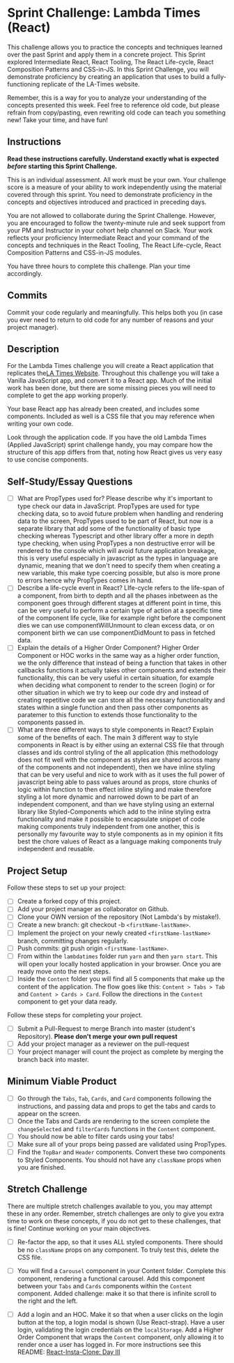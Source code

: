 # Sprint Challenge: Lambda Times (React)

This challenge allows you to practice the concepts and techniques learned over the past Sprint and apply them in a concrete project. This Sprint explored Intermediate React, React Tooling, The React Life-cycle, React Composition Patterns and CSS-in-JS. In this Sprint Challenge, you will demonstrate proficiency by creating an application that uses to build a fully-functioning replicate of the LA-Times website.

Remember, this is a way for you to analyze your understanding of the concepts presented this week. Feel free to reference old code, but please refrain from copy/pasting, even rewriting old code can teach you something new! Take your time, and have fun!

## Instructions

**Read these instructions carefully. Understand exactly what is expected _before_ starting this Sprint Challenge.**

This is an individual assessment. All work must be your own. Your challenge score is a measure of your ability to work independently using the material covered through this sprint. You need to demonstrate proficiency in the concepts and objectives introduced and practiced in preceding days.

You are not allowed to collaborate during the Sprint Challenge. However, you are encouraged to follow the twenty-minute rule and seek support from your PM and Instructor in your cohort help channel on Slack. Your work reflects your proficiency Intermediate React and your command of the concepts and techniques in the React Tooling, The React Life-cycle, React Composition Patterns and CSS-in-JS modules.

You have three hours to complete this challenge. Plan your time accordingly.

## Commits

Commit your code regularly and meaningfully. This helps both you (in case you ever need to return to old code for any number of reasons and your project manager).

## Description

For the Lambda Times challenge you will create a React application that replicates the[LA Times Website](http://www.latimes.com). Throughout this challenge you will take a Vanilla JavaScript app, and convert it to a React app. Much of the initial work has been done, but there are some missing pieces you will need to complete to get the app working properly.

Your base React app has already been created, and includes some components. Included as well is a CSS file that you may reference when writing your own code.

Look through the application code. If you have the old Lambda Times (Applied JavaScript) sprint challenge handy, you may compare how the structure of this app differs from that, noting how React gives us very easy to use concise components.

## Self-Study/Essay Questions

- [ ] What are PropTypes used for? Please describe why it's important to type check our data in JavaScript.
PropTypes are used for type checking data, so to avoid future problem when handling and rendering data to the screen, PropTypes used to be part of React, but now is a separate library that add some of the functionality of basic type checking whereas Typescript and other library offer a more in depth type checking, when using PropTypes a non destructive error will be rendered to the console which will avoid future application breakage, this is very useful especially in javascript as the types in language are dynamic, meaning that we don't need to specify them when creating a new variable, this make type coercing possible, but also is more prone to errors hence why PropTypes comes in hand. 
- [ ] Describe a life-cycle event in React?
LIfe-cycle refers to the life-span of a component, from birth to depth and all the phases inbetween as the component goes through different stages at different point in time, this can be very useful to perform a certain type of action at a specific time of the component life cycle, like for example right before the component dies we can use componentWillUnmount to clean excess data, or on component birth we can use componentDidMount to pass in fetched data.
- [ ] Explain the details of a Higher Order Component?
Higher Order Component or HOC works in the same way as a higher order function, we the only difference that instead of being a function that takes in other callbacks functions it actually takes other components and extends their functionality, this can be very useful in certain situation, for example when deciding what component to render to the screen (login) or for other situation in which we try to keep our code dry and instead of creating repetitive code we can store all the necessary functionality and states within a single function and then pass other components as paratemer to this function to extends those functionality to the components passed in.
- [ ] What are three different ways to style components in React? Explain some of the benefits of each.
The main 3 different way to style components in React is by either using an external CSS file that through classes and ids control styling of the all application (this methodology does not fit well with the component as styles are shared across many of the components and not independent), then we have inline styling that can be very useful and nice to work with as it uses the full power of javascript being able to pass values around as props, store chunks of logic within function to then effect inline styling and make therefore styling a lot more dynamic and narrowed down to be part of an independent component, and than we have styling using an external library like Styled-Components which add to the inline styling extra functionality and make it possible to encapsulate snippet of code making components truly independent from one another, this is personally my favourite way to style components as in my opinion it fits best the chore values of React as a language making components truly independent and reusable.

## Project Setup

Follow these steps to set up your project:

- [ ] Create a forked copy of this project.
- [ ] Add your project manager as collaborator on Github.
- [ ] Clone your OWN version of the repository (Not Lambda's by mistake!).
- [ ] Create a new branch: git checkout -b `<firstName-lastName>`.
- [ ] Implement the project on your newly created `<firstName-lastName>` branch, committing changes regularly.
- [ ] Push commits: git push origin `<firstName-lastName>`.
- [ ] From within the `lambdatimes` folder run `yarn` and then `yarn start`. This will open your locally hosted application in your browser. Once you are ready move onto the next steps.
- [ ] Inside the `Content` folder you will find all 5 components that make up the content of the application. The flow goes like this: `Content > Tabs > Tab` and `Content > Cards > Card`. Follow the directions in the `Content` component to get your data ready.

Follow these steps for completing your project.

- [ ] Submit a Pull-Request to merge <firstName-lastName> Branch into master (student's Repository). **Please don't merge your own pull request**
- [ ] Add your project manager as a reviewer on the pull-request
- [ ] Your project manager will count the project as complete by merging the branch back into master.

## Minimum Viable Product

- [ ] Go through the `Tabs`, `Tab`, `Cards`, and `Card` components following the instructions, and passing data and props to get the tabs and cards to appear on the screen.
- [ ] Once the Tabs and Cards are rendering to the screen complete the `changeSelected` and `filterCards` functions in the `Content` component.
- [ ] You should now be able to filter cards using your tabs!
- [ ] Make sure all of your props being passed are validated using PropTypes.
- [ ] Find the `TopBar` and `Header` components. Convert these two components to Styled Components. You should not have any `className` props when you are finished.

## Stretch Challenge

There are multiple stretch challenges available to you, you may attempt these in any order. Remember, stretch challenges are only to give you extra time to work on these concepts, if you do not get to these challenges, that is fine! Continue working on your main objectives.

- [ ] Re-factor the app, so that it uses ALL styled components. There should be no `className` props on any component. To truly test this, delete the CSS file.

- [ ] You will find a `Carousel` component in your Content folder. Complete this component, rendering a functional carousel. Add this component between your `Tabs` and `Cards` components within the `Content` component. Added challenge: make it so that there is infinite scroll to the right and the left.

- [ ] Add a login and an HOC. Make it so that when a user clicks on the login button at the top, a login modal is shown (Use React-strap). Have a user login, validating the login credentials on the `localStorage`. Add a Higher Order Component that wraps the `Content` component, only allowing it to render once a user has logged in. For more instructions see this README: [React-Insta-Clone: Day III](https://github.com/LambdaSchool/React-Insta-Clone/blob/master/DAY_THREE_README.md#tasks-day-iii)
